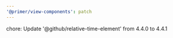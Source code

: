 ```yaml
---
'@primer/view-components': patch
---
```


chore: Update '@github/relative-time-element' from 4.4.0 to 4.4.1

